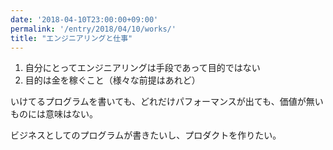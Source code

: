 ```yaml
---
date: '2018-04-10T23:00:00+09:00'
permalink: '/entry/2018/04/10/works/'
title: "エンジニアリングと仕事"
---
```


1. 自分にとってエンジニアリングは手段であって目的ではない
1. 目的は金を稼ぐこと（様々な前提はあれど）

いけてるプログラムを書いても、どれだけパフォーマンスが出ても、価値が無いものには意味はない。

ビジネスとしてのプログラムが書きたいし、プロダクトを作りたい。
